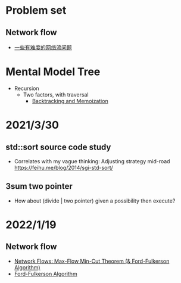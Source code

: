 # Problem set
## Network flow
- [一些有难度的网络流问题](https://blog.csdn.net/qq_31918005/article/details/81268671)

# Mental Model Tree
- Recursion
  - Two factors, with traversal
    - [Backtracking and Memoization](https://courses.engr.illinois.edu/cs374/fa2020/lec_prerec/12/12_1_0_0.pdf)

# 2021/3/30
## std::sort source code study
- Correlates with my vague thinking: Adjusting strategy mid-road
https://feihu.me/blog/2014/sgi-std-sort/

## 3sum two pointer
- How about (divide | two pointer) given a possibility then execute?

# 2022/1/19
## Network flow
- [Network Flows: Max-Flow Min-Cut Theorem (& Ford-Fulkerson Algorithm)](https://www.youtube.com/watch?v=oHy3ddI9X3o)
- [Ford-Fulkerson Algorithm](https://www.youtube.com/watch?v=oHy3ddI9X3o)

